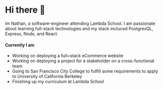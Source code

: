 # Hi there 👋
Im Nathan, a software-engineer attending Lambda School. I am passionate about learning full-stack technologies and my stack incluced PostgresQL, Express, Node, and React.

#### Currently I am
- Working on deploying a full=stack eCommerce website
- Working on deploying a project for a stakeholder on a cross-functional team
- Going to San Francisco City College to fulfill some requirements to apply to University of California Berkeley
- Finishing up my curriculum at Lambda School

<!--
**NateyLB/NateyLB** is a ✨ _special_ ✨ repository because its `README.md` (this file) appears on your GitHub profile.

Here are some ideas to get you started:

- 🔭 I’m currently working on ...
- 🌱 I’m currently learning ...
- 👯 I’m looking to collaborate on ...
- 🤔 I’m looking for help with ...
- 💬 Ask me about ...
- 📫 How to reach me: ...
- 😄 Pronouns: ...
- ⚡ Fun fact: ...
-->
